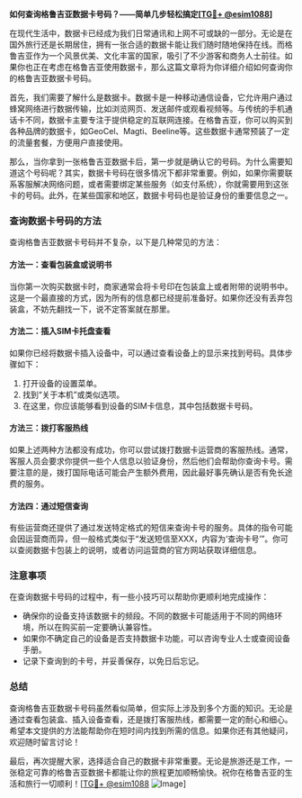 **如何查询格鲁吉亚数据卡号码？——简单几步轻松搞定[[TG💪+ @esim1088](https://t.me/s/esim1088)]**

在现代生活中，数据卡已经成为我们日常通讯和上网不可或缺的一部分。无论是在国外旅行还是长期居住，拥有一张合适的数据卡能让我们随时随地保持在线。而格鲁吉亚作为一个风景优美、文化丰富的国家，吸引了不少游客和商务人士前往。如果你也正在考虑在格鲁吉亚使用数据卡，那么这篇文章将为你详细介绍如何查询你的格鲁吉亚数据卡号码。

首先，我们需要了解什么是数据卡。数据卡是一种移动通信设备，它允许用户通过蜂窝网络进行数据传输，比如浏览网页、发送邮件或观看视频等。与传统的手机通话卡不同，数据卡主要专注于提供稳定的互联网连接。在格鲁吉亚，你可以购买到各种品牌的数据卡，如GeoCel、Magti、Beeline等。这些数据卡通常预装了一定的流量套餐，方便用户直接使用。

那么，当你拿到一张格鲁吉亚数据卡后，第一步就是确认它的号码。为什么需要知道这个号码呢？其实，数据卡号码在很多情况下都非常重要。例如，如果你需要联系客服解决网络问题，或者需要绑定某些服务（如支付系统），你就需要用到这张卡的号码。此外，在某些国家和地区，数据卡号码也是验证身份的重要信息之一。

### **查询数据卡号码的方法**

查询格鲁吉亚数据卡号码并不复杂，以下是几种常见的方法：

#### **方法一：查看包装盒或说明书**
当你第一次购买数据卡时，商家通常会将卡号印在包装盒上或者附带的说明书中。这是一个最直接的方式，因为所有的信息都已经提前准备好。如果你还没有丢弃包装盒，不妨先翻找一下，说不定答案就在那里。

#### **方法二：插入SIM卡托盘查看**
如果你已经将数据卡插入设备中，可以通过查看设备上的显示来找到号码。具体步骤如下：
1. 打开设备的设置菜单。
2. 找到“关于本机”或类似选项。
3. 在这里，你应该能够看到设备的SIM卡信息，其中包括数据卡号码。

#### **方法三：拨打客服热线**
如果上述两种方法都没有成功，你可以尝试拨打数据卡运营商的客服热线。通常，客服人员会要求你提供一些个人信息以验证身份，然后他们会帮助你查询卡号。需要注意的是，拨打国际电话可能会产生额外费用，因此最好事先确认是否有免长途费的服务。

#### **方法四：通过短信查询**
有些运营商还提供了通过发送特定格式的短信来查询卡号的服务。具体的指令可能会因运营商而异，但一般格式类似于“发送短信至XXX，内容为‘查询卡号’”。你可以查阅数据卡包装上的说明，或者访问运营商的官方网站获取详细信息。

### **注意事项**

在查询数据卡号码的过程中，有一些小技巧可以帮助你更顺利地完成操作：
- 确保你的设备支持该数据卡的频段。不同的数据卡可能适用于不同的网络环境，所以在购买前一定要确认兼容性。
- 如果你不确定自己的设备是否支持数据卡功能，可以咨询专业人士或查阅设备手册。
- 记录下查询到的卡号，并妥善保存，以免日后忘记。

### **总结**

查询格鲁吉亚数据卡号码虽然看似简单，但实际上涉及到多个方面的知识。无论是通过查看包装盒、插入设备查看，还是拨打客服热线，都需要一定的耐心和细心。希望本文提供的方法能帮助你在短时间内找到所需的信息。如果你还有其他疑问，欢迎随时留言讨论！

最后，再次提醒大家，选择适合自己的数据卡非常重要。无论是旅游还是工作，一张稳定可靠的格鲁吉亚数据卡都能让你的旅程更加顺畅愉快。祝你在格鲁吉亚的生活和旅行一切顺利！[[TG💪+ @esim1088](https://t.me/s/esim1088) ![Image](https://i.postimg.cc/4NQfJmqS/Snipaste-2025-05-13-00-14-12.png)]